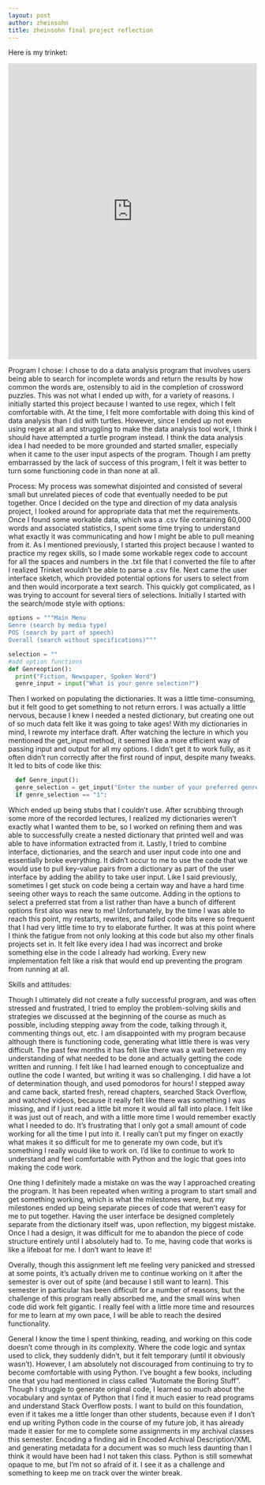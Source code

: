 ```yaml
---
layout: post
author: zheinsohn
title: zheinsohn final project reflection
---
```


Here is my trinket:
<iframe src="https://trinket.io/embed/python/b2fd756eb9" width="100%" height="600" frameborder="0" marginwidth="0" marginheight="0" allowfullscreen></iframe>

Program I chose:
I chose to do a data analysis program that involves users being able to search for incomplete words and return the results by how common the words are, ostensibly to aid in the completion of crossword puzzles. This was not what I ended up with, for a variety of reasons. I initially started this project because I wanted to use regex, which I felt comfortable with. At the time, I felt more comfortable with doing this kind of data analysis than I did with turtles. However, since I ended up not even using regex at all and struggling to make the data analysis tool work, I think I should have attempted a turtle program instead. I think the data analysis idea I had needed to be more grounded and started smaller, especially when it came to the user input aspects of the program. Though I am pretty embarrassed by the lack of success of this program, I felt it was better to turn some functioning code in than none at all.

Process:
My process was somewhat disjointed and consisted of several small but unrelated pieces of code that eventually needed to be put together.
Once I decided on the type and direction of my data analysis project, I looked around for appropriate data that met the requirements. Once I found some workable data, which was a .csv file containing 60,000 words and associated statistics, I spent some time trying to understand what exactly it was communicating and how I might be able to pull meaning from it. As I mentioned previously, I started this project because I wanted to practice my regex skills, so I made some workable regex code to account for all the spaces and numbers in the .txt file that I converted the file to after I realized Trinket wouldn’t be able to parse a .csv file.
Next came the user interface sketch, which provided potential options for users to select from and then would incorporate a text search. This quickly got complicated, as I was trying to account for several tiers of selections. Initially I started with the search/mode style with options:

```python
options = """Main Menu
Genre (search by media type)
POS (search by part of speech)
Overall (search without specifications)"""

selection = ""
#add option functions
def Genreoption():
  print("Fiction, Newspaper, Spoken Word")
  genre_input = input("What is your genre selection?")
```

Then I worked on populating the dictionaries. It was a little time-consuming, but it felt good to get something to not return errors. I was actually a little nervous, because I knew I needed a nested dictionary, but creating one out of so much data felt like it was going to take ages!
With my dictionaries in mind, I rewrote my interface draft. After watching the lecture in which you mentioned the get_input method, it seemed like a more efficient way of passing input and output for all my options. I didn’t get it to work fully, as it often didn’t run correctly after the first round of input, despite many tweaks. It led to bits of code like this:

```python
  def Genre_input():
  genre_selection = get_input("Enter the number of your preferred genre:", ["Fiction","Newspaper", "Spoken Word"])
  if genre_selection == "1":
```

Which ended up being stubs that I couldn’t use.
After scrubbing through some more of the recorded lectures, I realized my dictionaries weren’t exactly what I wanted them to be, so I worked on refining them and was able to successfully create a nested dictionary that printed well and was able to have information extracted from it.
Lastly, I tried to combine interface, dictionaries, and the search and user input code into one and essentially broke everything. It didn’t occur to me to use the code that we would use to pull key-value pairs from a dictionary as part of the user interface by adding the ability to take user input. Like I said previously, sometimes I get stuck on code being a certain way and have a hard time seeing other ways to reach the same outcome. Adding in the options to select a preferred stat from a list rather than have a bunch of different options first also was new to me! Unfortunately, by the time I was able to reach this point, my restarts, rewrites, and failed code bits were so frequent that I had very little time to try to elaborate further. It was at this point where I think the fatigue from not only looking at this code but also my other finals projects set in. It felt like every idea I had was incorrect and broke something else in the code I already had working. Every new implementation felt like a risk that would end up preventing the program from running at all.

Skills and attitudes:

Though I ultimately did not create a fully successful program, and was often stressed and frustrated, I tried to employ the problem-solving skills and strategies we discussed at the beginning of the course as much as possible, including stepping away from the code, talking through it, commenting things out, etc. I am disappointed with my program because although there is functioning code, generating what little there is was very difficult. The past few months it has felt like there was a wall between my understanding of what needed to be done and actually getting the code written and running. I felt like I had learned enough to conceptualize and outline the code I wanted, but writing it was so challenging. I did have a lot of determination though, and used pomodoros for hours! I stepped away and came back, started fresh, reread chapters, searched Stack Overflow, and watched videos, because it really felt like there was something I was missing, and if I just read a little bit more it would all fall into place. I felt like it was just out of reach, and with a little more time I would remember exactly what I needed to do. It’s frustrating that I only got a small amount of code working for all the time I put into it. I really can’t put my finger on exactly what makes it so difficult for me to generate my own code, but it’s something I really would like to work on. I’d like to continue to work to understand and feel comfortable with Python and the logic that goes into making the code work.

One thing I definitely made a mistake on was the way I approached creating the program. It has been repeated when writing a program to start small and get something working, which is what the milestones were, but my milestones ended up being separate pieces of code that weren’t easy for me to put together. Having the user interface be designed completely separate from the dictionary itself was, upon reflection, my biggest mistake. Once I had a design, it was difficult for me to abandon the piece of code structure entirely until I absolutely had to. To me, having code that works is like a lifeboat for me. I don’t want to leave it!

Overally, though this assignment left me feeling very panicked and stressed at some points, it’s actually driven me to continue working on it after the semester is over out of spite (and because I still want to learn). This semester in particular has been difficult for a number of reasons, but the challenge of this program really absorbed me, and the small wins when code did work felt gigantic. I really feel with a little more time and resources for me to learn at my own pace, I will be able to reach the desired functionality.

General
I know the time I spent thinking, reading, and working on this code doesn’t come through in its complexity. Where the code logic and syntax used to click, they suddenly didn’t, but it felt temporary (until it obviously wasn’t). However, I am absolutely not discouraged from continuing to try to become comfortable with using Python. I’ve bought a few books, including one that you had mentioned in class called “Automate the Boring Stuff”. Though I struggle to generate original code, I learned so much about the vocabulary and syntax of Python that I find it much easier to read programs and understand Stack Overflow posts. I want to build on this foundation, even if it takes me a little longer than other students, because even if I don’t end up writing Python code in the course of my future job, it has already made it easier for me to complete some assignments in my archival classes this semester. Encoding a finding aid in Encoded Archival Description/XML and generating metadata for a document was so much less daunting than I think it would have been had I not taken this class. Python is still somewhat opaque to me, but I’m not so afraid of it. I see it as a challenge and something to keep me on track over the winter break.
